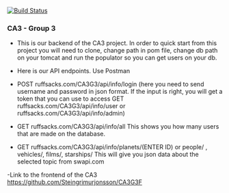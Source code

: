 [![Build Status](https://travis-ci.com/Steingrimurjonsson/CA3G3.svg?branch=master)](https://travis-ci.com/Steingrimurjonsson/CA3G3)

### CA3 - Group 3
- This is our backend of the CA3 project. In order to quick start from this project you will need to clone, change path in pom file, change db path on your tomcat and run the populator so you can get users on your db.
- Here is our API endpoints.  Use Postman

- POST ruffsacks.com/CA3G3/api/info/login (here you need to send username and password in json format. If the input is right, you will get a token that you can use to access GET ruffsacks.com/CA3G3/api/info/user or ruffsacks.com/CA3G3/api/info/admin)
- GET ruffsacks.com/CA3G3/api/info/all This shows you how many users that are made on the database.
- GET ruffsacks.com/CA3G3/api/info/planets/(ENTER ID) or people/ , vehicles/, films/, starships/ This will give you json data about the selected topic from swapi.com

-Link to the frontend of the CA3 https://github.com/Steingrimurjonsson/CA3G3F
